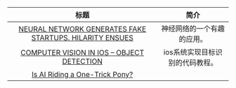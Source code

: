 |                             标题                             |              简介               |
| :----------------------------------------------------------: | :-----------------------------: |
| [NEURAL NETWORK GENERATES FAKE STARTUPS. HILARITY ENSUES](https://www.topbots.com/recurrent-neural-network-generates-startup-names-hilarity-ensues/?from=hackcv&hmsr=hackcv.com&utm_medium=hackcv.com&utm_source=hackcv.com) |   神经网络的一个有趣的应用。    |
| [COMPUTER VISION IN IOS – OBJECT DETECTION](https://sriraghu.com/2017/07/12/computer-vision-in-ios-object-detection/?from=hackcv&hmsr=hackcv.com&utm_medium=hackcv.com&utm_source=hackcv.com) | ios系统实现目标识别的代码教程。 |
| [Is AI Riding a One-Trick Pony?](https://www.technologyreview.com/s/608911/is-ai-riding-a-one-trick-pony/?from=hackcv&hmsr=hackcv.com&utm_medium=hackcv.com&utm_source=hackcv.com) |                                 |

